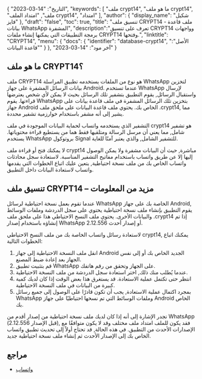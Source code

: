 {
"التاريخ": "14-03-2023",
  "keywords": [
"ملف crypt14",
"ما هو ملف crypt14",
"ملف",
"امتداد الملف crypt14",
"امتداد"
],
  "author": {
"display_name": "شكيل فايز"
},
"draft": "false",
"toc": true,
"title": "تنسيق ملف CRYPT14 - ملف قاعدة بيانات WhatsApp المشفرة",
  "description":"تعرف على تنسيق CRYPT14 وواجهات برمجة التطبيقات التي يمكنها إنشاء ملفات CRYPT14 وفتحها.",
"linktitle": "CRYPT14",
  "menu": {
    "docs": {
      "identifier": "database-crypt14",
"الأصل": "قاعدة البيانات"
}
},
"آخر مود": "14-03-2023"
}

## ما هو ملف CRYPT14؟

ملف CRYPT14 هو نوع من الملفات يستخدمه تطبيق المراسلة WhatsApp لتخزين بيانات الرسائل المشفرة على جهاز Android. عندما تستخدم WhatsApp لإرسال واستقبال الرسائل, يقوم التطبيق بتشفير تلك الرسائل بحيث لا يمكن لأي شخص يعترضها قراءتها. يقوم WhatsApp بتخزين تلك الرسائل المشفرة في ملف قاعدة بيانات على جهاز Android الخاص بك. يحتوي ملف قاعدة البيانات على ملحق ملف .crypt14, مما يشير إلى أنه مشفر باستخدام خوارزمية تشفير محددة.

التشفير الذي يستخدمه واتساب لحماية البيانات الموجودة في ملف crypt14 هو تشفير شامل, مما يعني أن مرسل الرسالة ومتلقيها فقط هما من يستطيع قراءة محتوياتها. يستخدم WhatsApp بروتوكول Signal للتشفير الشامل, والذي يعتبر آمنًا للغاية.

لا يمكنك فتح أو قراءة ملف crypt14 مباشرة, حيث أن البيانات مشفرة ولا يمكن الوصول إليها إلا عن طريق واتساب باستخدام مفاتيح التشفير المناسبة. لاستعادة سجل محادثات واتساب الخاص بك من ملف نسخة احتياطية, يتعين عليك اتباع الخطوات التي يقدمها واتساب لاستعادة البيانات داخل التطبيق.

## تنسيق ملف CRYPT14 – مزيد من المعلومات

عندما تقوم بعمل نسخة احتياطية لرسائل WhatsApp الخاصة بك على جهاز Android, يقوم التطبيق بإنشاء ملف نسخة احتياطية يحتوي على سجل الدردشة وملفات الوسائط والبيانات الأخرى. يحتوي ملف النسخ الاحتياطي هذا على ملحق ملف .crypt14 إذا تم إنشاؤه باستخدام إصدار WhatsApp 2.12.556 أو إصدار أحدث.

لاستعادة رسائل واتساب الخاصة بك من ملف النسخ الاحتياطي crypt14, يمكنك اتباع الخطوات التالية:

1. انقل ملف النسخة الاحتياطية إلى جهاز Android الجديد الخاص بك أو إلى نفس الجهاز بعد إعادة ضبط المصنع.
2. قم بتثبيت تطبيق WhatsApp على الجهاز وتحقق من رقم هاتفك.
3. عندما يُطلب منك ذلك, اختر استعادة سجل الدردشة من ملف النسخة الاحتياطية.
4. انتظر حتى تكتمل عملية الاستعادة. قد يستغرق هذا بعض الوقت إذا كان لديك كمية كبيرة من البيانات في ملف النسخة الاحتياطية.
5. بمجرد اكتمال عملية الاستعادة, يجب أن تكون قادرًا على الوصول إلى جميع رسائل WhatsApp وملفات الوسائط التي تم نسخها احتياطيًا على جهاز Android الخاص بك.

تجدر الإشارة إلى أنه إذا كان لديك ملف نسخة احتياطية من إصدار أقدم من WhatsApp (قبل الإصدار 2.12.556), فقد يكون للملف امتداد ملف مختلف وقد لا يكون متوافقًا مع الإصدارات الأحدث من التطبيق. في هذه الحالة, قد تحتاج أولاً إلى تحديث تطبيق واتساب الخاص بك إلى الإصدار الأحدث ثم إنشاء ملف نسخة احتياطية جديد.

## مراجع
* [واتساب](https://en.wikipedia.org/wiki/WhatsApp)

